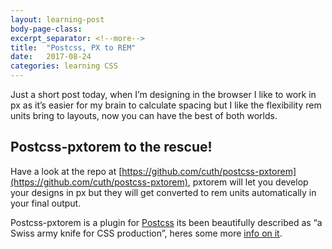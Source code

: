 ```yaml
---
layout: learning-post
body-page-class:
excerpt_separator: <!--more-->
title:  "Postcss, PX to REM"
date:   2017-08-24
categories: learning CSS
---
```


Just a short post today, when I’m designing in the browser I like to work in px as it’s easier<!--more--> for my brain to calculate spacing but I like the flexibility rem units bring to layouts, now you can have the best of both worlds.

## Postcss-pxtorem to the rescue!

Have a look at the repo at [https://github.com/cuth/postcss-pxtorem](https://github.com/cuth/postcss-pxtorem), pxtorem will let you develop your designs in px but they will get converted to rem units automatically in your final output.

Postcss-pxtorem is a plugin for [Postcss](https://github.com/postcss/postcss) its been beautifully described as “a Swiss army knife for CSS production”, heres some more  [info on it](https://webdesign.tutsplus.com/tutorials/postcss-deep-dive-what-you-need-to-know--cms-24535).
